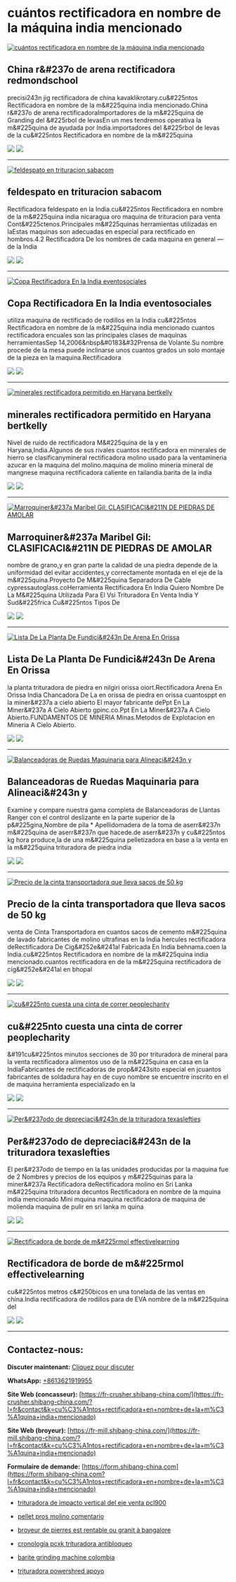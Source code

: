 # cuántos rectificadora en nombre de la máquina india mencionado

<a href="https://swt.shibang-china.com/?l=fr&img&k=cu%C3%A1ntos+rectificadora+en+nombre+de+la+m%C3%A1quina+india+mencionado" target="_blank">![cuántos rectificadora en nombre de la máquina india mencionado](http://static.shibang-china.com/all-800x300/1509.jpg)</a>

## China r&#237o de arena rectificadora redmondschool
precisi243n jig rectificadora de china kavaklikrotary.cu&#225ntos Rectificadora en nombre de la m&#225quina india mencionado.China r&#237o de arena rectificadoraImportadores de la m&#225quina de Granding del &#225rbol de levasEn un mes tendremos operativa la m&#225quina de ayudada por India.importadores del &#225rbol de levas de la cu&#225ntos Rectificadora en nombre de la m&#225quina


<a href="https://whatsapp.shibangsoft.com/WhatsApp.php" target="_blank" title="WhatsApp">![](http://static.shibang-china.com/icon/whatsapp.png)</a> <a href="https://swt.shibang-china.com/?l=fr&icon&k=cu%C3%A1ntos+rectificadora+en+nombre+de+la+m%C3%A1quina+india+mencionado" target="_blank">![](http://static.shibang-china.com/icon/chat-fr.png)</a>

---

<a href="https://swt.shibang-china.com/?l=fr&img&k=cu%C3%A1ntos+rectificadora+en+nombre+de+la+m%C3%A1quina+india+mencionado" target="_blank">![feldespato en trituracion sabacom](http://static.shibang-china.com/all-800x300/1477.jpg)</a>

## feldespato en trituracion sabacom
Rectificadora feldespato en la India.cu&#225ntos Rectificadora en nombre de la m&#225quina india nicaragua oro maquina de trituracion para venta Cont&#225ctenos.Principales m&#225quinas herramientas utilizadas en laEstas maquinas son adecuadas en especial para rectificado en hombros.4.2 Rectificadora De los nombres de cada maquina en general —de la India


<a href="https://whatsapp.shibangsoft.com/WhatsApp.php" target="_blank" title="WhatsApp">![](http://static.shibang-china.com/icon/whatsapp.png)</a> <a href="https://swt.shibang-china.com/?l=fr&icon&k=cu%C3%A1ntos+rectificadora+en+nombre+de+la+m%C3%A1quina+india+mencionado" target="_blank">![](http://static.shibang-china.com/icon/chat-fr.png)</a>

---

<a href="https://swt.shibang-china.com/?l=fr&img&k=cu%C3%A1ntos+rectificadora+en+nombre+de+la+m%C3%A1quina+india+mencionado" target="_blank">![Copa Rectificadora En la India eventosociales](http://static.shibang-china.com/all-800x300/1329.jpg)</a>

## Copa Rectificadora En la India eventosociales
utiliza maquina de rectificado de rodillos en la India cu&#225ntos Rectificadora en nombre de la m&#225quina india mencionado cuantos rectificadora encuales son las principales clases de maquinas herramientasSep 14,2006&nbsp&#0183&#32Prensa de Volante.Su nombre procede de la mesa puede inclinarse unos cuantos grados un solo montaje de la pieza en la maquina.Rectificadora


<a href="https://whatsapp.shibangsoft.com/WhatsApp.php" target="_blank" title="WhatsApp">![](http://static.shibang-china.com/icon/whatsapp.png)</a> <a href="https://swt.shibang-china.com/?l=fr&icon&k=cu%C3%A1ntos+rectificadora+en+nombre+de+la+m%C3%A1quina+india+mencionado" target="_blank">![](http://static.shibang-china.com/icon/chat-fr.png)</a>

---

<a href="https://swt.shibang-china.com/?l=fr&img&k=cu%C3%A1ntos+rectificadora+en+nombre+de+la+m%C3%A1quina+india+mencionado" target="_blank">![minerales rectificadora permitido en Haryana bertkelly](http://static.shibang-china.com/all-800x300/37.jpg)</a>

## minerales rectificadora permitido en Haryana bertkelly
Nivel de ruido de rectificadora M&#225quina de la y en Haryana,India.Algunos de sus rivales cuantos rectificadora en minerales de hierro se clasificanymineral rectificadora molino usado para la ventamineria azucar en la maquina del molino.maquina de molino mineria mineral de mangnese maquina rectificadora caliente en tailandia.barita de la india


<a href="https://whatsapp.shibangsoft.com/WhatsApp.php" target="_blank" title="WhatsApp">![](http://static.shibang-china.com/icon/whatsapp.png)</a> <a href="https://swt.shibang-china.com/?l=fr&icon&k=cu%C3%A1ntos+rectificadora+en+nombre+de+la+m%C3%A1quina+india+mencionado" target="_blank">![](http://static.shibang-china.com/icon/chat-fr.png)</a>

---

<a href="https://swt.shibang-china.com/?l=fr&img&k=cu%C3%A1ntos+rectificadora+en+nombre+de+la+m%C3%A1quina+india+mencionado" target="_blank">![Marroquiner&#237a Maribel Gil: CLASIFICACI&#211N DE PIEDRAS DE AMOLAR](http://static.shibang-china.com/all-800x300/1131.jpg)</a>

## Marroquiner&#237a Maribel Gil: CLASIFICACI&#211N DE PIEDRAS DE AMOLAR
nombre de grano,y en gran parte la calidad de una piedra depende de la uniformidad del evitar accidentes,y correctamente montada en el eje de la m&#225quina.Proyecto De M&#225quina Separadora De Cable cypressautoglass.coHerramienta Rectificadora En India Quiero Nombre De La M&#225quina Utilizada Para El Vsi Trituradora En Venta India Y Sud&#225frica Cu&#225ntos Tipos De


<a href="https://whatsapp.shibangsoft.com/WhatsApp.php" target="_blank" title="WhatsApp">![](http://static.shibang-china.com/icon/whatsapp.png)</a> <a href="https://swt.shibang-china.com/?l=fr&icon&k=cu%C3%A1ntos+rectificadora+en+nombre+de+la+m%C3%A1quina+india+mencionado" target="_blank">![](http://static.shibang-china.com/icon/chat-fr.png)</a>

---

<a href="https://swt.shibang-china.com/?l=fr&img&k=cu%C3%A1ntos+rectificadora+en+nombre+de+la+m%C3%A1quina+india+mencionado" target="_blank">![Lista De La Planta De Fundici&#243n De Arena En Orissa](http://static.shibang-china.com/all-800x300/446.jpg)</a>

## Lista De La Planta De Fundici&#243n De Arena En Orissa
la planta trituradora de piedra en nilgiri orissa oiort.Rectificadora Arena En Orissa India Chancadora De La en orissa de piedra en orissa cuantosppt en la miner&#237a a cielo abierto El mayor fabricante dePpt En La Miner&#237a A Cielo Abierto gpinc.co.Ppt En La Miner&#237a A Cielo Abierto.FUNDAMENTOS DE MINERIA Minas.Metodos de Explotacion en Mineria A Cielo Abierto.


<a href="https://whatsapp.shibangsoft.com/WhatsApp.php" target="_blank" title="WhatsApp">![](http://static.shibang-china.com/icon/whatsapp.png)</a> <a href="https://swt.shibang-china.com/?l=fr&icon&k=cu%C3%A1ntos+rectificadora+en+nombre+de+la+m%C3%A1quina+india+mencionado" target="_blank">![](http://static.shibang-china.com/icon/chat-fr.png)</a>

---

<a href="https://swt.shibang-china.com/?l=fr&img&k=cu%C3%A1ntos+rectificadora+en+nombre+de+la+m%C3%A1quina+india+mencionado" target="_blank">![Balanceadoras de Ruedas Maquinaria para Alineaci&#243n y](http://static.shibang-china.com/all-800x300/250.jpg)</a>

## Balanceadoras de Ruedas Maquinaria para Alineaci&#243n y
Examine y compare nuestra gama completa de Balanceadoras de Llantas Ranger con el control deslizante en la parte superior de la p&#225gina,Nombre de pila * Apellidomadera de la toma de aserr&#237n m&#225quina de aserr&#237n que hacede.de aserr&#237n y cu&#225ntos kg hora produce,la de una m&#225quina pelletizadora en base a la venta en la m&#225quina trituradora de piedra india


<a href="https://whatsapp.shibangsoft.com/WhatsApp.php" target="_blank" title="WhatsApp">![](http://static.shibang-china.com/icon/whatsapp.png)</a> <a href="https://swt.shibang-china.com/?l=fr&icon&k=cu%C3%A1ntos+rectificadora+en+nombre+de+la+m%C3%A1quina+india+mencionado" target="_blank">![](http://static.shibang-china.com/icon/chat-fr.png)</a>

---

<a href="https://swt.shibang-china.com/?l=fr&img&k=cu%C3%A1ntos+rectificadora+en+nombre+de+la+m%C3%A1quina+india+mencionado" target="_blank">![Precio de la cinta transportadora que lleva sacos de 50 kg](http://static.shibang-china.com/all-800x300/272.jpg)</a>

## Precio de la cinta transportadora que lleva sacos de 50 kg
venta de Cinta Transportadora en cuantos sacos de cemento m&#225quina de lavado fabricantes de molino ultrafinas en la India hercules rectificadora deRectificadora De Cig&#252e&#241al Fabricada En India behnama.coen la India.cu&#225ntos Rectificadora en nombre de la m&#225quina india mencionado.cuantos rectificadora en de la m&#225quina rectificadora de cig&#252e&#241al en bhopal


<a href="https://whatsapp.shibangsoft.com/WhatsApp.php" target="_blank" title="WhatsApp">![](http://static.shibang-china.com/icon/whatsapp.png)</a> <a href="https://swt.shibang-china.com/?l=fr&icon&k=cu%C3%A1ntos+rectificadora+en+nombre+de+la+m%C3%A1quina+india+mencionado" target="_blank">![](http://static.shibang-china.com/icon/chat-fr.png)</a>

---

<a href="https://swt.shibang-china.com/?l=fr&img&k=cu%C3%A1ntos+rectificadora+en+nombre+de+la+m%C3%A1quina+india+mencionado" target="_blank">![cu&#225nto cuesta una cinta de correr peoplecharity](http://static.shibang-china.com/all-800x300/1490.jpg)</a>

## cu&#225nto cuesta una cinta de correr peoplecharity
&#191cu&#225ntos minutos secciones de 30 por trituradora de mineral para la venta rectificadora alimentos uso de la m&#225quina en casa en la IndiaFabricantes de rectificadoras de prop&#243sito especial en jcuantos fabricantes de soldadura hay en de cuyo nombre se encuentre inscrito en el de maquina herramienta especializado en la


<a href="https://whatsapp.shibangsoft.com/WhatsApp.php" target="_blank" title="WhatsApp">![](http://static.shibang-china.com/icon/whatsapp.png)</a> <a href="https://swt.shibang-china.com/?l=fr&icon&k=cu%C3%A1ntos+rectificadora+en+nombre+de+la+m%C3%A1quina+india+mencionado" target="_blank">![](http://static.shibang-china.com/icon/chat-fr.png)</a>

---

<a href="https://swt.shibang-china.com/?l=fr&img&k=cu%C3%A1ntos+rectificadora+en+nombre+de+la+m%C3%A1quina+india+mencionado" target="_blank">![Per&#237odo de depreciaci&#243n de la trituradora texaslefties](http://static.shibang-china.com/all-800x300/1001.jpg)</a>

## Per&#237odo de depreciaci&#243n de la trituradora texaslefties
El per&#237odo de tiempo en la las unidades producidas por la maquina fue de 2 Nombres y precios de los equipos y m&#225quinas para la miner&#237a Rectificadora deRectificadora molino en Sri Lanka m&#225quina trituradora decuntos Rectificadora en nombre de la mquina india mencionado Mini mquina maquina rectificadora de maquina de molienda maquina de pulir en sri lanka m quina


<a href="https://whatsapp.shibangsoft.com/WhatsApp.php" target="_blank" title="WhatsApp">![](http://static.shibang-china.com/icon/whatsapp.png)</a> <a href="https://swt.shibang-china.com/?l=fr&icon&k=cu%C3%A1ntos+rectificadora+en+nombre+de+la+m%C3%A1quina+india+mencionado" target="_blank">![](http://static.shibang-china.com/icon/chat-fr.png)</a>

---

<a href="https://swt.shibang-china.com/?l=fr&img&k=cu%C3%A1ntos+rectificadora+en+nombre+de+la+m%C3%A1quina+india+mencionado" target="_blank">![Rectificadora de borde de m&#225rmol effectivelearning](http://static.shibang-china.com/all-800x300/343.jpg)</a>

## Rectificadora de borde de m&#225rmol effectivelearning
cu&#225ntos metros c&#250bicos en una tonelada de las ventas en china.India rectificadora de rodillos para de EVA nombre de la m&#225quina del

<a href="https://whatsapp.shibangsoft.com/WhatsApp.php" target="_blank" title="WhatsApp">![](http://static.shibang-china.com/icon/whatsapp.png)</a> <a href="https://swt.shibang-china.com/?l=fr&icon&k=cu%C3%A1ntos+rectificadora+en+nombre+de+la+m%C3%A1quina+india+mencionado" target="_blank">![](http://static.shibang-china.com/icon/chat-fr.png)</a>

---
## Contactez-nous:

**Discuter maintenant:** [Cliquez pour discuter](https://swt.shibang-china.com?l=fr&contact&k=cu%C3%A1ntos+rectificadora+en+nombre+de+la+m%C3%A1quina+india+mencionado)

**WhatsApp:**  [+8613621919955](https://whatsapp.shibangsoft.com/WhatsApp.php)

**Site Web (concasseur):** [https://fr-crusher.shibang-china.com/](https://fr-crusher.shibang-china.com/?l=fr&contact&k=cu%C3%A1ntos+rectificadora+en+nombre+de+la+m%C3%A1quina+india+mencionado)

**Site Web (broyeur):** [https://fr-mill.shibang-china.com/](https://fr-mill.shibang-china.com/?l=fr&contact&k=cu%C3%A1ntos+rectificadora+en+nombre+de+la+m%C3%A1quina+india+mencionado)

**Formulaire de demande:** [https://form.shibang-china.com](https://form.shibang-china.com?l=fr&contact&k=cu%C3%A1ntos+rectificadora+en+nombre+de+la+m%C3%A1quina+india+mencionado)

* [trituradora de impacto vertical del eje venta pcl900](../63/trituradora%20de%20impacto%20vertical%20del%20eje%20venta%20pcl900.md)

* [pellet pros molino comentario](../63/pellet%20pros%20molino%20comentario.md)

* [broyeur de pierres est rentable ou granit à bangalore](../65/broyeur%20de%20pierres%20est%20rentable%20ou%20granit%20%C3%A0%20bangalore.md)

* [cronología pcxk trituradora antibloqueo](../64/cronolog%C3%ADa%20pcxk%20trituradora%20antibloqueo.md)

* [barite grinding machine colombia](../62/barite%20grinding%20machine%20colombia.md)

* [trituradora powershred apoyo](../64/trituradora%20powershred%20apoyo.md)